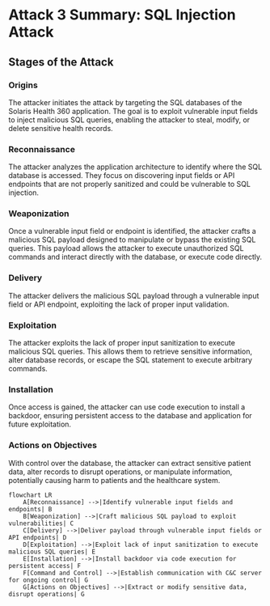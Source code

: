 # Attack 3 Summary: SQL Injection Attack

## Stages of the Attack

### Origins

The attacker initiates the attack by targeting the SQL databases of the Solaris Health 360 application. The goal is to exploit vulnerable input fields to inject malicious SQL queries, enabling the attacker to steal, modify, or delete sensitive health records.

### Reconnaissance

The attacker analyzes the application architecture to identify where the SQL database is accessed. They focus on discovering input fields or API endpoints that are not properly sanitized and could be vulnerable to SQL injection.

### Weaponization

Once a vulnerable input field or endpoint is identified, the attacker crafts a malicious SQL payload designed to manipulate or bypass the existing SQL queries. This payload allows the attacker to execute unauthorized SQL commands and interact directly with the database, or execute code directly.

### Delivery

The attacker delivers the malicious SQL payload through a vulnerable input field or API endpoint, exploiting the lack of proper input validation.

### Exploitation

The attacker exploits the lack of proper input sanitization to execute malicious SQL queries. This allows them to retrieve sensitive information, alter database records, or escape the SQL statement to execute arbitrary commands.

### Installation

Once access is gained, the attacker can use code execution to install a backdoor, ensuring persistent access to the database and application for future exploitation.

### Actions on Objectives

With control over the database, the attacker can extract sensitive patient data, alter records to disrupt operations, or manipulate information, potentially causing harm to patients and the healthcare system.

```mermaid
flowchart LR
    A[Reconnaissance] -->|Identify vulnerable input fields and endpoints| B
    B[Weaponization] -->|Craft malicious SQL payload to exploit vulnerabilities| C
    C[Delivery] -->|Deliver payload through vulnerable input fields or API endpoints| D
    D[Exploitation] -->|Exploit lack of input sanitization to execute malicious SQL queries| E
    E[Installation] -->|Install backdoor via code execution for persistent access| F
    F[Command and Control] -->|Establish communication with C&C server for ongoing control| G
    G[Actions on Objectives] -->|Extract or modify sensitive data, disrupt operations| G
